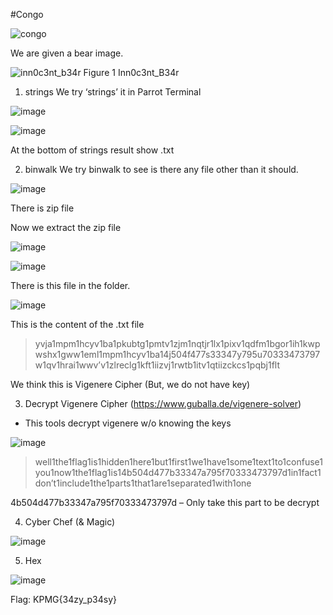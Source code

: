 #Congo

![congo](https://user-images.githubusercontent.com/44063862/49643001-883f2480-fa4f-11e8-801b-b08e13a3e7a6.PNG)

We are given a bear image.

![inn0c3nt_b34r](https://user-images.githubusercontent.com/44063862/49642987-7c536280-fa4f-11e8-8afa-4f9abaf9625a.png)
Figure 1 Inn0c3nt_B34r

1.	strings
We try ‘strings’ it in Parrot Terminal

![image](https://user-images.githubusercontent.com/44063862/49643041-a4db5c80-fa4f-11e8-9e05-53bcb4ede22f.png)

![image](https://user-images.githubusercontent.com/44063862/49643053-aa38a700-fa4f-11e8-8c68-a937b403ea73.png)

At the bottom of strings result show .txt

2.	binwalk
We try binwalk to see is there any file other than it should.

![image](https://user-images.githubusercontent.com/44063862/49643092-c8060c00-fa4f-11e8-8c67-faccc3d0b443.png)

There is zip file

Now we extract the zip file

![image](https://user-images.githubusercontent.com/44063862/49643114-d7855500-fa4f-11e8-9b7d-ac9332a06e46.png)

![image](https://user-images.githubusercontent.com/44063862/49643127-e0762680-fa4f-11e8-85ec-e00ce3a4c739.png)

There is this file in the folder.

![image](https://user-images.githubusercontent.com/44063862/49643165-f552ba00-fa4f-11e8-8205-e7552e119bf8.png)

This is the content of the .txt file

>yvja1mpm1hcyv1ba1pkubtg1pmtv1zjm1nqtjr1lx1pixv1qdfm1bgor1ih1kwpwshx1gww1eml1mpm1hcyv1ba14j504f477s33347y795u70333473797w1qv1hrai1wwv’v1zlreclg1kft1iizvj1rwtb1itv1qtiizckcs1pqbj1flt

We think this is Vigenere Cipher (But, we do not have key)

3.	Decrypt Vigenere Cipher (https://www.guballa.de/vigenere-solver)
-	This tools decrypt vigenere w/o knowing the keys

![image](https://user-images.githubusercontent.com/44063862/49643230-1f0be100-fa50-11e8-8a10-66404e574aa9.png)

>well1the1flag1is1hidden1here1but1first1we1have1some1text1to1confuse1you1now1the1flag1is14b504d477b33347a795f70333473797d1in1fact1don’t1include1the1parts1that1are1separated1with1one

4b504d477b33347a795f70333473797d – Only take this part to be decrypt

4.	Cyber Chef (& Magic)

![image](https://user-images.githubusercontent.com/44063862/49643281-3a76ec00-fa50-11e8-955d-ecf101fd890c.png)

5.	Hex

![image](https://user-images.githubusercontent.com/44063862/49643298-4b276200-fa50-11e8-8044-f41ae098d967.png)

Flag: KPMG{34zy_p34sy}



